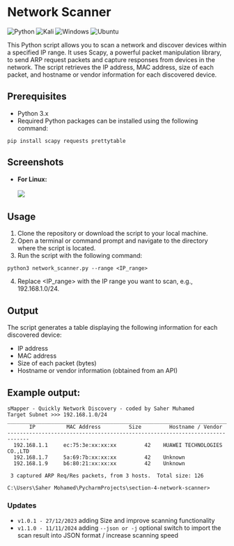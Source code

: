 # Network Scanner

![Python](https://img.shields.io/badge/python-3670A0?style=for-the-badge&logo=python&logoColor=ffdd54)  ![Kali](https://img.shields.io/badge/Kali-268BEE?style=for-the-badge&logo=kalilinux&logoColor=white)  ![Windows](https://img.shields.io/badge/Windows-0078D4.svg?style=for-the-badge&logo=Windows&logoColor=white)  ![Ubuntu](https://img.shields.io/badge/Ubuntu-E95420?style=for-the-badge&logo=ubuntu&logoColor=white)

This Python script allows you to scan a network and discover devices within a specified IP range. It uses Scapy, a powerful packet manipulation library, to send ARP request packets and capture responses from devices in the network. The script retrieves the IP address, MAC address, size of each packet, and hostname or vendor information for each discovered device.

## Prerequisites
- Python 3.x
- Required Python packages can be installed using the following command:
```commandline
pip install scapy requests prettytable
```

## Screenshots
- **For Linux:**<br><br>
![](https://github.com/SaherMuhamed/network-scanner-tool/blob/master/screenshots/Screenshot%202024-11-11-linux.png)

## Usage
1. Clone the repository or download the script to your local machine.
2. Open a terminal or command prompt and navigate to the directory where the script is located.
3. Run the script with the following command:
```commandline
python3 network_scanner.py --range <IP_range>
```
4. Replace <IP_range> with the IP range you want to scan, e.g., 192.168.1.0/24.

## Output
The script generates a table displaying the following information for each discovered device:

- IP address
- MAC address
- Size of each packet (bytes)
- Hostname or vendor information (obtained from an API)

## Example output:

```text
sMapper - Quickly Network Discovery - coded by Saher Muhamed
Target Subnet >>> 192.168.1.0/24
_____________________________________________________________________________
       IP          MAC Address	       Size         Hostname / Vendor           
-----------------------------------------------------------------------------
  192.168.1.1	  ec:75:3e:xx:xx:xx	        42	  HUAWEI TECHNOLOGIES CO.,LTD
  192.168.1.7	  5a:69:7b:xx:xx:xx	        42	  Unknown
  192.168.1.9	  b6:80:21:xx:xx:xx	        42	  Unknown

 3 captured ARP Req/Res packets, from 3 hosts.	Total size: 126

C:\Users\Saher Mohamed\PycharmProjects\section-4-network-scanner>
```
### Updates
- `v1.0.1 - 27/12/2023` adding Size and improve scanning functionality
- `v1.1.0 - 11/11/2024` adding `--json or -j` optional switch to import the scan result into JSON format / increase scanning speed
